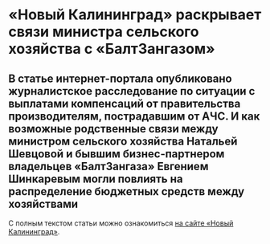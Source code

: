 # «Новый Калининград» раскрывает связи министра сельского хозяйства с «БалтЗангазом»

## В статье интернет-портала опубликовано журналистское расследование по ситуации с выплатами компенсаций от правительства производителям, пострадавшим от АЧС. И как возможные родственные связи между министром сельского хозяйства Натальей Шевцовой и бывшим бизнес-партнером владельцев «БалтЗангаза» Евгением Шинкаревым могли повлиять на распределение бюджетных средств между хозяйствами

С полным текстом статьи можно ознакомиться [на сайте «Новый Калининград»](https://www.newkaliningrad.ru/news/economy/20955770-faktor-shevtsovoy-kak-svyazany-ministr-s-kh-i-krupneyshiy-byudzhetnyy-platezh-po-achs.html).
